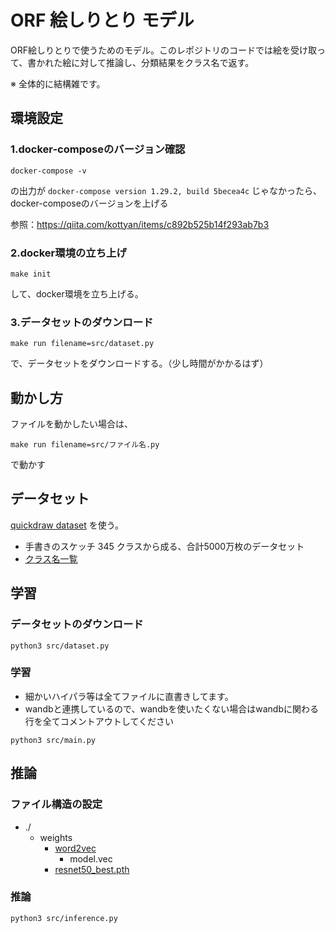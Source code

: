 # ORF 絵しりとり モデル

ORF絵しりとりで使うためのモデル。このレポジトリのコードでは絵を受け取って、書かれた絵に対して推論し、分類結果をクラス名で返す。

※ 全体的に結構雑です。

## 環境設定

### 1.docker-composeのバージョン確認
```
docker-compose -v
```
の出力が `docker-compose version 1.29.2, build 5becea4c` じゃなかったら、docker-composeのバージョンを上げる

参照：https://qiita.com/kottyan/items/c892b525b14f293ab7b3

### 2.docker環境の立ち上げ
```
make init
```
して、docker環境を立ち上げる。

### 3.データセットのダウンロード
```
make run filename=src/dataset.py
```
で、データセットをダウンロードする。（少し時間がかかるはず）


## 動かし方
ファイルを動かしたい場合は、
```
make run filename=src/ファイル名.py
```
で動かす


## データセット

[quickdraw dataset](https://quickdraw.withgoogle.com/data) を使う。
- 手書きのスケッチ 345 クラスから成る、合計5000万枚のデータセット
- [クラス名一覧](https://github.com/googlecreativelab/quickdraw-dataset/blob/master/categories.txt)

## 学習

### データセットのダウンロード
```
python3 src/dataset.py
```

### 学習
- 細かいハイパラ等は全てファイルに直書きしてます。
- wandbと連携しているので、wandbを使いたくない場合はwandbに関わる行を全てコメントアウトしてください
```
python3 src/main.py
```

## 推論

### ファイル構造の設定

- ./
    - weights
        - [word2vec](https://drive.google.com/file/d/1ylxV7rWsSL1qDthTQeOiwZmgXyftDSbz/view?usp=sharing)
            - model.vec
        - [resnet50_best.pth](https://drive.google.com/file/d/1KS2eZnX6IMG4TqUayECx9C3nMWWq6lAR/view?usp=sharing)

### 推論
```
python3 src/inference.py
```

